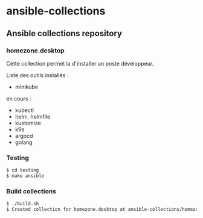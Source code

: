 # ansible-collections

## Ansible collections repository

### homezone.desktop

Cette collection permet la d'installer un poste développeur.

Liste des outils installés :

- minikube

en cours :

- kubectl                        
- helm, helmfile
- kustomize
- k9s
- argocd
- golang


### Testing

```bash
$ cd testing
$ make ansible
```


### Build collections

```bash
$ ./build.sh
$ Created collection for homezone.desktop at ansible-collections/homezone-desktop-1.0.0.tar.gz
```
